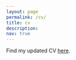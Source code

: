 ```yaml
---
layout: page
permalink: /cv/
title: cv
description: 
nav: true
---
```


Find my updated CV [here](Katiana_Kontolati_Curriculum_Vitae.pdf).
